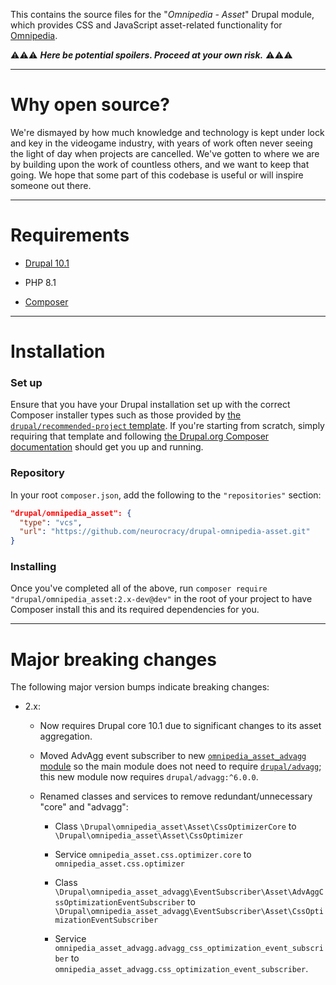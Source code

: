 This contains the source files for the "*Omnipedia - Asset*" Drupal module,
which provides CSS and JavaScript asset-related functionality for
[Omnipedia](https://omnipedia.app/).

⚠️⚠️⚠️ ***Here be potential spoilers. Proceed at your own risk.*** ⚠️⚠️⚠️

----

# Why open source?

We're dismayed by how much knowledge and technology is kept under lock and key
in the videogame industry, with years of work often never seeing the light of
day when projects are cancelled. We've gotten to where we are by building upon
the work of countless others, and we want to keep that going. We hope that some
part of this codebase is useful or will inspire someone out there.

----

# Requirements

* [Drupal 10.1](https://www.drupal.org/download)

* PHP 8.1

* [Composer](https://getcomposer.org/)

----

# Installation


### Set up

Ensure that you have your Drupal installation set up with the correct Composer
installer types such as those provided by [the `drupal/recommended-project`
template](https://www.drupal.org/docs/develop/using-composer/starting-a-site-using-drupal-composer-project-templates#s-drupalrecommended-project).
If you're starting from scratch, simply requiring that template and following
[the Drupal.org Composer
documentation](https://www.drupal.org/docs/develop/using-composer/starting-a-site-using-drupal-composer-project-templates)
should get you up and running.

### Repository

In your root `composer.json`, add the following to the `"repositories"` section:

```json
"drupal/omnipedia_asset": {
  "type": "vcs",
  "url": "https://github.com/neurocracy/drupal-omnipedia-asset.git"
}
```

### Installing

Once you've completed all of the above, run `composer require
"drupal/omnipedia_asset:2.x-dev@dev"` in the root of your project to have
Composer install this and its required dependencies for you.

----

# Major breaking changes

The following major version bumps indicate breaking changes:

* 2.x:

  * Now requires Drupal core 10.1 due to significant changes to its asset aggregation.

  * Moved AdvAgg event subscriber to new [`omnipedia_asset_advagg` module](modules/omnipedia_asset_advagg) so the main module does not need to require [`drupal/advagg`](https://www.drupal.org/project/advagg); this new module now requires `drupal/advagg:^6.0.0`.

  * Renamed classes and services to remove redundant/unnecessary "core" and "advagg":

    * Class `\Drupal\omnipedia_asset\Asset\CssOptimizerCore` to `\Drupal\omnipedia_asset\Asset\CssOptimizer`

    * Service `omnipedia_asset.css.optimizer.core` to `omnipedia_asset.css.optimizer`

    * Class `\Drupal\omnipedia_asset_advagg\EventSubscriber\Asset\AdvAggCssOptimizationEventSubscriber` to `\Drupal\omnipedia_asset_advagg\EventSubscriber\Asset\CssOptimizationEventSubscriber`

    * Service `omnipedia_asset_advagg.advagg_css_optimization_event_subscriber` to `omnipedia_asset_advagg.css_optimization_event_subscriber`.
